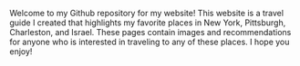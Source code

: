 Welcome to my Github repository for my website! This website is a travel guide I created that highlights my favorite places in New York, Pittsburgh, Charleston, and Israel. These pages contain images and recommendations for anyone who is interested in traveling to any of these places. I hope you enjoy!
